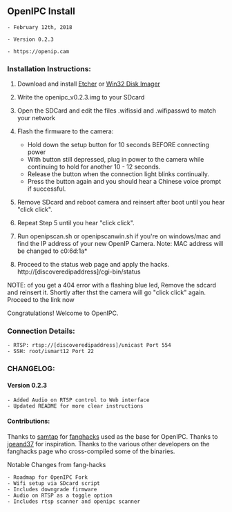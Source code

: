 ## OpenIPC Install ##    

    - February 12th, 2018

    - Version 0.2.3

    - https://openip.cam


### Installation Instructions: ###


1. Download and install [Etcher](https://etcher.io) or [Win32 Disk Imager](https://sourceforge.net/projects/win32diskimager/)

2. Write the openipc_v0.2.3.img to your SDcard

3. Open the SDCard and edit the files .wifissid and .wifipasswd to match your network

4. Flash the firmware to the camera:


    - Hold down the setup button for 10 seconds BEFORE connecting power
    - With button still depressed, plug in power to the camera while continuing to hold for another 10 - 12 seconds.
    - Release the button when the connection light blinks continually.
    - Press the button again and you should hear a Chinese voice prompt if successful.


5. Remove SDcard and reboot camera and reinsert after boot until you hear "click click".

6. Repeat Step 5 until you hear "click click".

7. Run openipscan.sh or openipscanwin.sh if you're on windows/mac and find the IP address of your new OpenIP Camera. Note: MAC address will be changed to c0:6d:1a*

8. Proceed to the status web page and apply the hacks. http://[discoveredipaddress]/cgi-bin/status 

NOTE: of you get a 404 error with a flashing blue led, Remove the sdcard and reinsert it. Shortly after thst the camera will go "click click" again. Proceed to the link now



Congratulations! Welcome to OpenIPC.

### Connection Details: ###

    - RTSP: rtsp://[discoveredipaddress]/unicast Port 554
    - SSH: root/ismart12 Port 22


### CHANGELOG: ###
#### Version 0.2.3 ####

    - Added Audio on RTSP control to Web interface
    - Updated README for more clear instructions


#### Contributions: ####
Thanks to [samtap](https://github.com/samtap/) for [fanghacks](https://github.com/samtap/fanghacks) used as the base for OpenIPC. Thanks to [joeand37](https://github.com/joeand37) for inspiration. Thanks to the various other developers on the fanghacks page who cross-compiled some of the binaries.

Notable Changes from fang-hacks

    - Roadmap for OpenIPC Fork
    - Wifi setup via SDcard script
    - Includes downgrade firmware
    - Audio on RTSP as a toggle option
    - Includes rtsp scanner and openipc scanner
